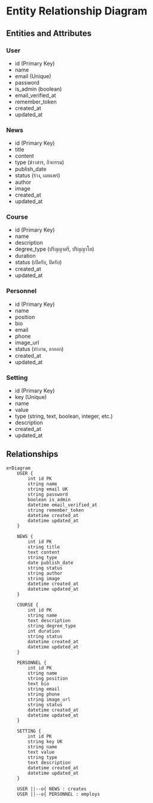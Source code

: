 # Entity Relationship Diagram

## Entities and Attributes

### User
- id (Primary Key)
- name
- email (Unique)
- password
- is_admin (boolean)
- email_verified_at
- remember_token
- created_at
- updated_at

### News
- id (Primary Key)
- title
- content
- type (ข่าวสาร, กิจกรรม)
- publish_date
- status (ร่าง, เผยแพร่)
- author
- image
- created_at
- updated_at

### Course
- id (Primary Key)
- name
- description
- degree_type (ปริญญาตรี, ปริญญาโท)
- duration
- status (เปิดรับ, ปิดรับ)
- created_at
- updated_at

### Personnel
- id (Primary Key)
- name
- position
- bio
- email
- phone
- image_url
- status (ทำงาน, ลาออก)
- created_at
- updated_at

### Setting
- id (Primary Key)
- key (Unique)
- name
- value
- type (string, text, boolean, integer, etc.)
- description
- created_at
- updated_at

## Relationships

```mermaid
erDiagram
    USER {
        int id PK
        string name
        string email UK
        string password
        boolean is_admin
        datetime email_verified_at
        string remember_token
        datetime created_at
        datetime updated_at
    }
    
    NEWS {
        int id PK
        string title
        text content
        string type
        date publish_date
        string status
        string author
        string image
        datetime created_at
        datetime updated_at
    }
    
    COURSE {
        int id PK
        string name
        text description
        string degree_type
        int duration
        string status
        datetime created_at
        datetime updated_at
    }
    
    PERSONNEL {
        int id PK
        string name
        string position
        text bio
        string email
        string phone
        string image_url
        string status
        datetime created_at
        datetime updated_at
    }
    
    SETTING {
        int id PK
        string key UK
        string name
        text value
        string type
        text description
        datetime created_at
        datetime updated_at
    }
    
    USER ||--o{ NEWS : creates
    USER ||--o{ PERSONNEL : employs
```